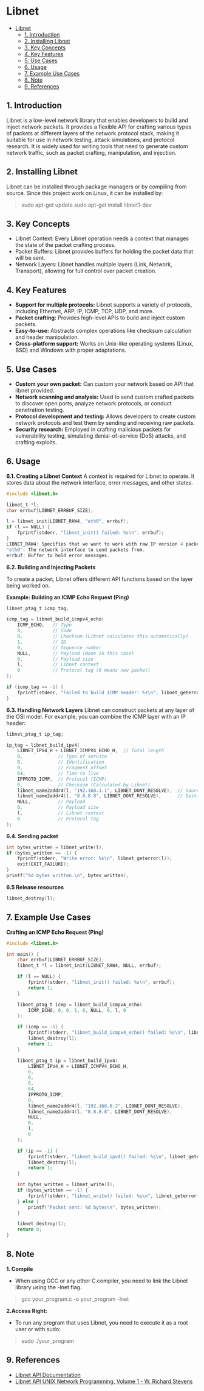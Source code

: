 # Libnet
- [Libnet](#libnet)
  - [1. Introduction](#1-introduction)
  - [2. Installing Libnet](#2-installing-libnet)
  - [3. Key Concepts](#3-key-concepts)
  - [4. Key Features](#4-key-features)
  - [5. Use Cases](#5-use-cases)
  - [6. Usage](#6-usage)
  - [7. Example Use Cases](#7-example-use-cases)
  - [8. Note](#8-note)
  - [9. References](#9-references)

## 1. Introduction 
Libnet is a low-level network library that enables developers to build and inject network packets. It provides a flexible API for crafting various types of packets at different layers of the network protocol stack, making it suitable for use in network testing, attack simulations, and protocol research. 
It is widely used for writing tools that need to generate custom network traffic, such as packet crafting, manipulation, and injection.

## 2. Installing Libnet
Libnet can be installed through package managers or by compiling from source. Since this project work on Linux, it can be installed by:
> sudo apt-get update
> sudo apt-get install libnet1-dev


## 3. Key Concepts

- Libnet Context: Every Libnet operation needs a context that manages the state of the packet crafting process.
- Packet Buffers: Libnet provides buffers for holding the packet data that will be sent.
- Network Layers: Libnet handles multiple layers (Link, Network, Transport), allowing for full control over packet creation.

## 4. Key Features
- **Support for multiple protocols:** Libnet supports a variety of protocols, including Ethernet, ARP, IP, ICMP, TCP, UDP, and more.
- **Packet crafting:** Provides high-level APIs to build and inject custom packets.
- **Easy-to-use:** Abstracts complex operations like checksum calculation and header manipulation.
- **Cross-platform support:** Works on Unix-like operating systems (Linux, BSD) and Windows with proper adaptations.

## 5. Use Cases

- **Custom your own packet:** Can custom your network based on API that libnet provided.
- **Network scanning and analysis:** Used to send custom crafted packets to discover open ports, analyze network protocols, or conduct penetration testing.
- **Protocol development and testing:** Allows developers to create custom network protocols and test them by sending and receiving raw packets.
- **Security research:** Employed in crafting malicious packets for vulnerability testing, simulating denial-of-service (DoS) attacks, and crafting exploits.


## 6. Usage

**6.1. Creating a Libnet Context**
A context is required for Libnet to operate. It stores data about the network interface, error messages, and other states.

```c
#include <libnet.h>

libnet_t *l;
char errbuf[LIBNET_ERRBUF_SIZE];

l = libnet_init(LIBNET_RAW4, "eth0", errbuf);
if (l == NULL) {
    fprintf(stderr, "libnet_init() failed: %s\n", errbuf);
}
LIBNET_RAW4: Specifies that we want to work with raw IP version 4 packets.
"eth0": The network interface to send packets from.
errbuf: Buffer to hold error messages.
```

**6.2. Building and Injecting Packets**

To create a packet, Libnet offers different API functions based on the layer being worked on.

**Example: Building an ICMP Echo Request (Ping)**

```c
libnet_ptag_t icmp_tag;

icmp_tag = libnet_build_icmpv4_echo(
    ICMP_ECHO,   // Type
    0,           // Code
    0,           // Checksum (Libnet calculates this automatically)
    1,           // ID
    0,           // Sequence number
    NULL,        // Payload (None in this case)
    0,           // Payload size
    l,           // Libnet context
    0            // Protocol tag (0 means new packet)
);

if (icmp_tag == -1) {
    fprintf(stderr, "Failed to build ICMP header: %s\n", libnet_geterror(l));
}
```

**6.3. Handling Network Layers**
Libnet can construct packets at any layer of the OSI model. For example, you can combine the ICMP layer with an IP header:

```c
libnet_ptag_t ip_tag;

ip_tag = libnet_build_ipv4(
    LIBNET_IPV4_H + LIBNET_ICMPV4_ECHO_H,  // Total length
    0,             // Type of service
    0,             // Identification
    0,             // Fragment offset
    64,            // Time to live
    IPPROTO_ICMP,  // Protocol (ICMP)
    0,             // Checksum (Calculated by Libnet)
    libnet_name2addr4(l, "192.168.1.1", LIBNET_DONT_RESOLVE),  // Source IP
    libnet_name2addr4(l, "8.8.8.8", LIBNET_DONT_RESOLVE),      // Destination IP
    NULL,          // Payload
    0,             // Payload size
    l,             // Libnet context
    0              // Protocol tag
);
```
**6.4. Sending packet**
```c
int bytes_written = libnet_write(l);
if (bytes_written == -1) {
    fprintf(stderr, "Write error: %s\n", libnet_geterror(l));
    exit(EXIT_FAILURE);
}
printf("%d bytes written.\n", bytes_written);
```

**6.5 Release resources**
```c
libnet_destroy(l);
```

## 7. Example Use Cases
**Crafting an ICMP Echo Request (Ping)**
```c
#include <libnet.h>

int main() {
    char errbuf[LIBNET_ERRBUF_SIZE];
    libnet_t *l = libnet_init(LIBNET_RAW4, NULL, errbuf);

    if (l == NULL) {
        fprintf(stderr, "libnet_init() failed: %s\n", errbuf);
        return 1;
    }

    libnet_ptag_t icmp = libnet_build_icmpv4_echo(
        ICMP_ECHO, 0, 0, 1, 0, NULL, 0, l, 0
    );

    if (icmp == -1) {
        fprintf(stderr, "libnet_build_icmpv4_echo() failed: %s\n", libnet_geterror(l));
        libnet_destroy(l);
        return 1;
    }

    libnet_ptag_t ip = libnet_build_ipv4(
        LIBNET_IPV4_H + LIBNET_ICMPV4_ECHO_H, 
        0, 
        0, 
        0, 
        64,
        IPPROTO_ICMP, 
        0, 
        libnet_name2addr4(l, "192.168.0.2", LIBNET_DONT_RESOLVE), 
        libnet_name2addr4(l, "8.8.8.8", LIBNET_DONT_RESOLVE), 
        NULL, 
        0, 
        l, 
        0
    );

    if (ip == -1) {
        fprintf(stderr, "libnet_build_ipv4() failed: %s\n", libnet_geterror(l));
        libnet_destroy(l);
        return 1;
    }

    int bytes_written = libnet_write(l);
    if (bytes_written == -1) {
        fprintf(stderr, "libnet_write() failed: %s\n", libnet_geterror(l));
    } else {
        printf("Packet sent: %d bytes\n", bytes_written);
    }

    libnet_destroy(l);
    return 0;
}
```
## 8. Note
**1. Compile**
- When using GCC or any other C compiler, you need to link the Libnet library using the -lnet flag.
> gcc your_program.c -o your_program -lnet

**2.Access Right:**
- To run any program that uses Libnet, you need to execute it as a root user or with sudo:

> sudo ./your_program

## 9. References
- [Libnet API Documentation](https://codedocs.xyz/libnet/libnet/libnet-functions_8h.html#a5829f525c067e1d99826865292542d8a)
- [Libnet API UNIX Network Programming, Volume 1 - W. Richard Stevens](https://putregai.org/books/unix_netprog_v1.pdf)